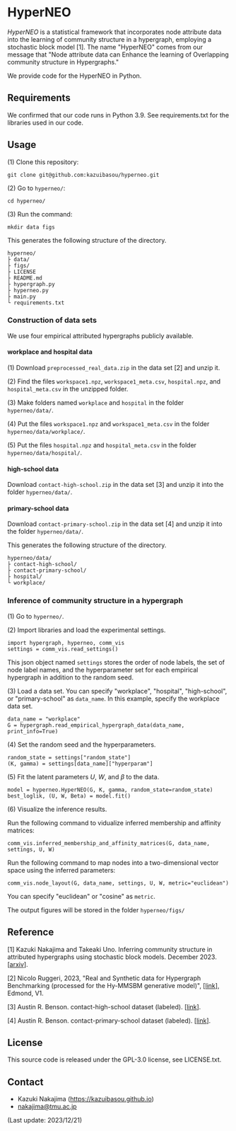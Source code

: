 # HyperNEO

*HyperNEO* is a statistical framework that incorporates node attribute data into the learning of community structure in a hypergraph, employing a stochastic block model [1].
The name "HyperNEO" comes from our message that "Node attribute data can Enhance the learning of Overlapping community structure in Hypergraphs."

We provide code for the HyperNEO in Python.

## Requirements
We confirmed that our code runs in Python 3.9.
See requirements.txt for the libraries used in our code.

## Usage

(1) Clone this repository:

	git clone git@github.com:kazuibasou/hyperneo.git

(2) Go to `hyperneo/`:

	cd hyperneo/

(3) Run the command:

	mkdir data figs

This generates the following structure of the directory.

	hyperneo/
	├ data/
	├ figs/
	├ LICENSE
	├ README.md
	├ hypergraph.py
	├ hyperneo.py
	├ main.py
	└ requirements.txt

### Construction of data sets

We use four empirical attributed hypergraphs publicly available.

#### workplace and hospital data
(1) Download `preprocessed_real_data.zip` in the data set [2] and unzip it.

(2) Find the files `workspace1.npz`, `workspace1_meta.csv`, `hospital.npz`, and `hospital_meta.csv` in the unzipped folder.

(3) Make folders named `workplace` and `hospital` in the folder `hyperneo/data/`.

(4) Put the files `workspace1.npz` and `workspace1_meta.csv` in the folder `hyperneo/data/workplace/`.

(5) Put the files `hospital.npz` and `hospital_meta.csv` in the folder `hyperneo/data/hospital/`.

#### high-school data

Download `contact-high-school.zip` in the data set [3] and unzip it into the folder `hyperneo/data/`.

#### primary-school data

Download `contact-primary-school.zip` in the data set [4] and unzip it into the folder `hyperneo/data/`.

This generates the following structure of the directory.

	hyperneo/data/
	├ contact-high-school/
	├ contact-primary-school/
	├ hospital/
	└ workplace/

### Inference of community structure in a hypergraph

(1) Go to `hyperneo/`.

(2) Import libraries and load the experimental settings.

	import hypergraph, hyperneo, comm_vis
	settings = comm_vis.read_settings()

This json object named `settings` stores the order of node labels, the set of node label names, and the hyperparameter set for each empirical hypergraph in addition to the random seed.

(3) Load a data set. You can specify "workplace", "hospital", "high-school", or "primary-school" as `data_name`. In this example, specify the workplace data set.

	data_name = "workplace"
	G = hypergraph.read_empirical_hypergraph_data(data_name, print_info=True)

(4) Set the random seed and the hyperparameters.

	random_state = settings["random_state"]
	(K, gamma) = settings[data_name]["hyperparam"]

(5) Fit the latent parameters $U$, $W$, and $\beta$ to the data.

	model = hyperneo.HyperNEO(G, K, gamma, random_state=random_state)
	best_loglik, (U, W, Beta) = model.fit()

(6) Visualize the inference results. 

Run the following command to vidualize inferred membership and affinity matrices:

	comm_vis.inferred_membership_and_affinity_matrices(G, data_name, settings, U, W)

Run the following command to map nodes into a two-dimensional vector space using the inferred parameters:

	comm_vis.node_layout(G, data_name, settings, U, W, metric="euclidean")

You can specify "euclidean" or "cosine" as `metric`.

The output figures will be stored in the folder `hyperneo/figs/`

## Reference

[1] Kazuki Nakajima and Takeaki Uno. Inferring community structure in attributed hypergraphs using stochastic block models. December 2023. [<a href="">arxiv</a>].

[2] Nicolo Ruggeri, 2023, "Real and Synthetic data for Hypergraph Benchmarking (processed for the Hy-MMSBM generative model)", [<a href="https://doi.org/10.17617/3.HRW0OE">link</a>], Edmond, V1.

[3] Austin R. Benson. contact-high-school dataset (labeled). [<a href="https://www.cs.cornell.edu/~arb/data/contact-high-school-labeled/">link</a>].

[4] Austin R. Benson. contact-primary-school dataset (labeled). [<a href="https://www.cs.cornell.edu/~arb/data/contact-primary-school-labeled/">link</a>].

## License

This source code is released under the GPL-3.0 license, see LICENSE.txt.

## Contact
- Kazuki Nakajima (https://kazuibasou.github.io)
- nakajima@tmu.ac.jp

(Last update: 2023/12/21)